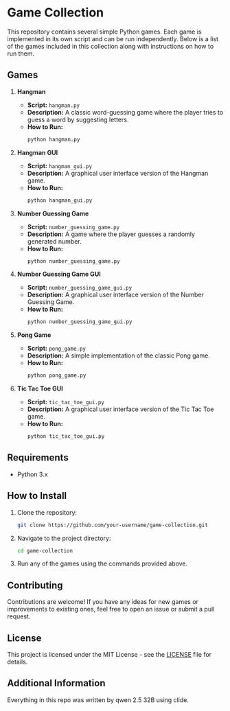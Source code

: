 # Game Collection

This repository contains several simple Python games. Each game is implemented in its own script and can be run independently. Below is a list of the games included in this collection along with instructions on how to run them.

## Games

1. **Hangman**
   - **Script:** `hangman.py`
   - **Description:** A classic word-guessing game where the player tries to guess a word by suggesting letters.
   - **How to Run:**
     ```bash
     python hangman.py
     ```

2. **Hangman GUI**
   - **Script:** `hangman_gui.py`
   - **Description:** A graphical user interface version of the Hangman game.
   - **How to Run:**
     ```bash
     python hangman_gui.py
     ```

3. **Number Guessing Game**
   - **Script:** `number_guessing_game.py`
   - **Description:** A game where the player guesses a randomly generated number.
   - **How to Run:**
     ```bash
     python number_guessing_game.py
     ```

4. **Number Guessing Game GUI**
   - **Script:** `number_guessing_game_gui.py`
   - **Description:** A graphical user interface version of the Number Guessing Game.
   - **How to Run:**
     ```bash
     python number_guessing_game_gui.py
     ```

5. **Pong Game**
   - **Script:** `pong_game.py`
   - **Description:** A simple implementation of the classic Pong game.
   - **How to Run:**
     ```bash
     python pong_game.py
     ```

6. **Tic Tac Toe GUI**
   - **Script:** `tic_tac_toe_gui.py`
   - **Description:** A graphical user interface version of the Tic Tac Toe game.
   - **How to Run:**
     ```bash
     python tic_tac_toe_gui.py
     ```

## Requirements

- Python 3.x

## How to Install

1. Clone the repository:
   ```bash
   git clone https://github.com/your-username/game-collection.git
   ```

2. Navigate to the project directory:
   ```bash
   cd game-collection
   ```

3. Run any of the games using the commands provided above.

## Contributing

Contributions are welcome! If you have any ideas for new games or improvements to existing ones, feel free to open an issue or submit a pull request.

## License

This project is licensed under the MIT License - see the [LICENSE](LICENSE) file for details.

## Additional Information

Everything in this repo was written by qwen 2.5 32B using clide.
